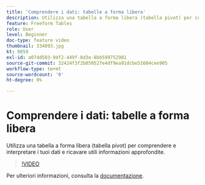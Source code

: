 ```yaml
---
title: 'Comprendere i dati: tabelle a forma libera'
description: Utilizza una tabella a forma libera (tabella pivot) per comprendere e interpretare i tuoi dati e ricavare utili informazioni approfondite.
feature: Freeform Tables
role: User
level: Beginner
doc-type: feature video
thumbnail: 334093.jpg
kt: 8059
exl-id: a074d503-94f2-449f-8d3e-8bb599752981
source-git-commit: 32424f3f2b05952fe4df9ea91dcbe51684cee905
workflow-type: tm+mt
source-wordcount: '0'
ht-degree: 0%

---
```


# Comprendere i dati: tabelle a forma libera

Utilizza una tabella a forma libera (tabella pivot) per comprendere e interpretare i tuoi dati e ricavare utili informazioni approfondite.

>[!VIDEO](https://video.tv.adobe.com/v/3415658/?quality=12&learn=on&captions=ita)

Per ulteriori informazioni, consulta la [documentazione](https://experienceleague.adobe.com/docs/analytics/analyze/analysis-workspace/visualizations/freeform-table/freeform-table.html?lang=it).
